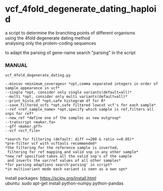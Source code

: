 # vcf_4fold_degenerate_dating_haploid
a script to determine the branching points of different organisms  
using the 4fold degenerate dating method  
analysing only the protein-coding sequences  
  
  to adapt the parsing of gene-name search "parsing" in the script


### MANUAL

    vcf_4fold_degenerate_dating.py            
	            
	--mincov <minimum_coverages> *opt,comma separated integers in order of sample appearance in vcf*            
	--single *opt, consider only single variants(default=all)*            
	--multi *opt, consider only multi variants(default=all)*            
	--print_histo_df *opt,safe histogram df for R*            
	--save_filtered_vcfs *opt,safe filtered lowcut vcf's for each sample*            
	--ref <ref_sample_name> *opt,specify which sample is ref,filters all snps for ref*            
	--new_ref *define one of the samples as new outgroup*            
	--transcript <maker.fa>            
	--gff <maker.gff>            
	--vcf <vcf_file>            
	            
	*search for filtering (default: diff >=200 & ratio <=0.05)*            
	*pre-filter vcf with vcftools recommended*            
	*the filtering for the reference sample is inverted,            
	 filtering for ref mapping and valid snp in any other sample*            
	*new_ref specified takes all the valid snp's of the sample            
	 and inverts the var/ref values of all other samples*            
	*for parsing adaptions search'parsing' in script*            
	*in multivariant mode each variant is seen as a own spn*            
	            
install packages: https://scipy.org/install.html            
ubuntu: sudo apt-get install python-numpy python-pandas   
